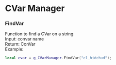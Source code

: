 # CVar Manager

### FindVar

Function to find a CVar on a string\
Input: convar name\
Return: ConVar\
Example:

```lua
local cvar = g_CVarManager.FindVar("cl_hidehud"); 
```
